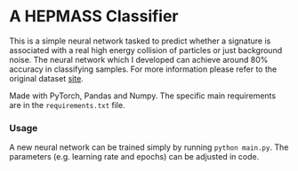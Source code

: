 # A HEPMASS Classifier

This is a simple neural network tasked to predict whether a signature is associated with a real high energy collision of particles or just background noise. The neural network which I developed can achieve around 80% accuracy in classifying samples. For more information please refer to the original dataset [site](http://archive.ics.uci.edu/ml/datasets/HEPMASS).

Made with PyTorch, Pandas and Numpy. The specific main requirements are in the `requirements.txt` file.

### Usage

A new neural network can be trained simply by running `python main.py`. The parameters (e.g. learning rate and epochs) can be adjusted in code.
